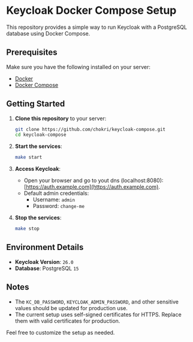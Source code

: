 # Keycloak Docker Compose Setup

This repository provides a simple way to run Keycloak with a PostgreSQL database using Docker Compose.

## Prerequisites

Make sure you have the following installed on your server:
- [Docker](https://www.docker.com/)
- [Docker Compose](https://docs.docker.com/compose/)

## Getting Started

1. **Clone this repository** to your server:
   ```bash
   git clone https://github.com/chokri/keycloak-compose.git
   cd keycloak-compose
   ```

2. **Start the services**:
   ```bash
   make start
   ```

3. **Access Keycloak**:
   - Open your browser and go to yout dns (localhost:8080): [https://auth.example.com](https://auth.example.com).
   - Default admin credentials:
     - Username: `admin`
     - Password: `change-me`

4. **Stop the services**:
   ```bash
   make stop
   ```

## Environment Details

- **Keycloak Version**: `26.0`
- **Database**: PostgreSQL `15`

## Notes

- The `KC_DB_PASSWORD`, `KEYCLOAK_ADMIN_PASSWORD`, and other sensitive values should be updated for production use.
- The current setup uses self-signed certificates for HTTPS. Replace them with valid certificates for production.

Feel free to customize the setup as needed.
